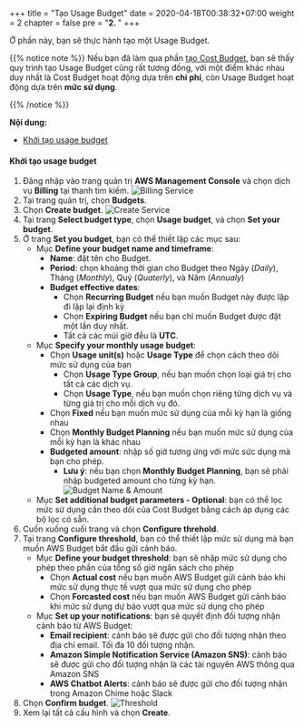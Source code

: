 +++
title = "Tạo Usage Budget"
date = 2020-04-18T00:38:32+07:00
weight = 2
chapter = false
pre = "<b>2. </b>"
+++

Ở phần này, bạn sẽ thực hành tạo một Usage Budget.

{{% notice note %}}
Nếu bạn đã làm qua phần [tạo Cost Budget](../1-cost-budgets), bạn sẽ thấy quy trình tạo Usage Budget cũng rất tương đồng, với một điểm khác nhau duy nhất là Cost Budget hoạt động dựa trên **chi phí**, còn Usage Budget hoạt động dựa trên **mức sử dụng**.

{{% /notice %}}

**Nội dung:**
- [Khởi tạo usage budget](#khởi-tạo-usage-budget)

#### Khởi tạo usage budget

1. Đăng nhập vào trang quản trị **AWS Management Console** và chọn dịch vụ **Billing** tại thanh tìm kiếm.
![Billing Service](/images/4-budget/CostBudget/1_FindBilling.png?width=90pc)
2. Tại trang quản trị, chọn **Budgets**. 
3. Chọn **Create budget**.
![Create Service](/images/4-budget/CostBudget/1_CreateBudget.png?width=90pc)
4. Tại trang **Select budget type**, chọn **Usage budget**, và chọn **Set your budget**.
5. Ở trang **Set you budget**, bạn có thể thiết lập các mục sau:
    - Mục **Define your budget name and timeframe**:
        - **Name**: đặt tên cho Budget.
        - **Period**: chọn khoảng thời gian cho Budget theo Ngày (*Daily*), Tháng (*Monthly*), Quý (*Quaterly*), và Năm (*Annualy*)
        - **Budget effective dates**:
            - Chọn **Recurring Budget** nếu bạn muốn Budget này được lặp đi lặp lại định kỳ
            - Chọn **Expiring Budget** nếu bạn chỉ muốn Budget được đặt một lần duy nhất.   
            - Tất cả các múi giờ đều là **UTC**.
    - Mục **Specify your monthly usage budget**:
        - Chọn **Usage unit(s)** hoặc **Usage Type** để chọn cách theo dõi mức sử dụng của bạn
            + Chọn **Usage Type Group**, nếu bạn muốn chọn loại giá trị cho tất cả các dịch vụ.
            + Chọn **Usage Type**, nếu bạn muốn chọn riêng từng dịch vụ và từng giá trị cho mỗi dịch vụ đó.
        - Chọn **Fixed** nếu bạn muốn mức sử dụng của mỗi kỳ hạn là giống nhau
        - Chọn **Monthly Budget Planning** nếu bạn muốn mức sử dụng của mỗi kỳ hạn là khác nhau
        - **Budgeted amount**: nhập số giờ tương ứng với mức sức dụng mà bạn cho phép.
            - **Lưu ý**: nếu bạn chọn **Monthly Budget Planning**, bạn sẽ phải nhập budgeted amount cho từng kỳ hạn.
![Budget Name & Amount](/images/4-budget/UsageBudget/2_BudgetNAme&Amount.png?width=90pc)
    - Mục **Set additional budget parameters - Optional**: bạn có thể lọc mức sử dụng cần theo dõi của Cost Budget bằng cách áp dụng các bộ lọc có sẵn.
6. Cuốn xuống cuối trang và chọn **Configure threhold**.
7. Tại trang **Configure threshold**, bạn có thể thiết lập mức sử dụng mà bạn muốn AWS Budget bắt đầu gửi cảnh báo.
    - Mục **Define your budget threshold**: bạn sẽ nhập mức sử dụng cho phép theo phần của tổng số giờ ngân sách cho phép
        - Chọn **Actual cost** nếu bạn muốn AWS Budget gửi cảnh báo khi mức sử dụng thực tế vượt qua mức sử dụng cho phép
        - Chọn **Forcasted cost** nếu bạn muốn AWS Budget gửi cảnh báo khi mức sử dụng dự báo vượt qua mức sử dụng cho phép
    - Mục **Set up your notifications**: bạn sẽ quyết định đối tượng nhận cảnh báo từ AWS Budget:
        - **Email recipient**: cảnh báo sẽ được gửi cho đối tượng nhận theo địa chỉ email. Tối đa 10 đối tượng nhận.
        - **Amazon Simple Notification Service (Amazon SNS)**: cảnh báo sẽ được gửi cho đối tượng nhận là các tài nguyên AWS thông qua Amazon SNS
        - **AWS Chatbot Alerts**: cảnh báo sẽ được gửi cho đối tượng nhận trong Amazon Chime hoặc Slack
8.  Chọn **Confirm budget**.
![Threshold](/images/4-budget/UsageBudget/2_Threshold.png?width=90pc)
9. Xem lại tất cả cấu hình và chọn **Create**.